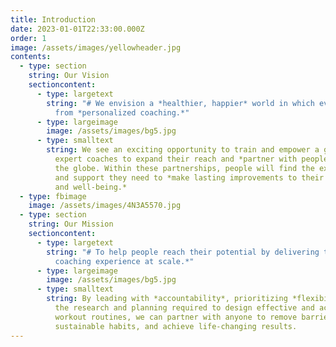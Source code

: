```yaml
---
title: Introduction
date: 2023-01-01T22:33:00.000Z
order: 1
image: /assets/images/yellowheader.jpg
contents:
  - type: section
    string: Our Vision
    sectioncontent:
      - type: largetext
        string: "# We envision a *healthier, happier* world in which everyone benefits
          from *personalized coaching.*"
      - type: largeimage
        image: /assets/images/bg5.jpg
      - type: smalltext
        string: We see an exciting opportunity to train and empower a generation of
          expert coaches to expand their reach and *partner with people* across
          the globe. Within these partnerships, people will find the expertise
          and support they need to *make lasting improvements to their health
          and well-being.*
  - type: fbimage
    image: /assets/images/4N3A5570.jpg
  - type: section
    string: Our Mission
    sectioncontent:
      - type: largetext
        string: "# To help people reach their potential by delivering the *world’s best
          coaching experience at scale.*"
      - type: largeimage
        image: /assets/images/bg5.jpg
      - type: smalltext
        string: By leading with *accountability*, prioritizing *flexibility,* and owning
          the research and planning required to design effective and achievable
          workout routines, we can partner with anyone to remove barriers, build
          sustainable habits, and achieve life-changing results.
---
```

